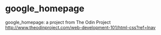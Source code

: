 # google_homepage
google_homepage: a project from The Odin Project http://www.theodinproject.com/web-development-101/html-css?ref=lnav
